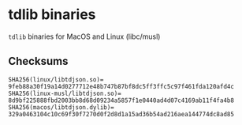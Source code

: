 # tdlib binaries

`tdlib` binaries for MacOS and Linux (libc/musl)

## Checksums

```
SHA256(linux/libtdjson.so)= 9feb88a30f19a14d0277712e48b747b87bf8dc5ff3ffc5c97f461fda120afd4c
SHA256(linux-musl/libtdjson.so)= 8d9bf225888fbd2003bb8d68d09234a5857f1e0440ad4d07c4169ab11f4fa4b8
SHA256(macos/libtdjson.dylib)= 329a0463104c10c69f30f7270d0f2d8d1a15ad36b54ad216aea144774dc8ad85
```
